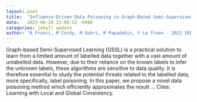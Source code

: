 ```yaml
---
layout: post
title:  "Influence-Driven Data Poisoning in Graph-Based Semi-Supervised Classifiers"
date:   2022-06-20 23:00:52 -0400
categories: jekyll update
author: "A Franci, M Cordy, M Gubri, M Papadakis, Y Le Traon - 2022 IEEE/ACM 1st …, 2022"
---
```

Graph-based Semi-Supervised Learning (GSSL) is a practical solution to learn from a limited amount of labelled data together with a vast amount of unlabelled data. However, due to their reliance on the known labels to infer the unknown labels, these algorithms are sensitive to data quality. It is therefore essential to study the potential threats related to the labelled data, more specifically, label poisoning. In this paper, we propose a novel data poisoning method which efficiently approximates the result …
Cites: ‪Learning with Local and Global Consistency.‬  